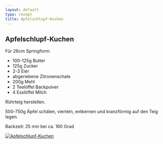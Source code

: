 ```yaml
---
layout: default
type: rezept
title: Apfelschlupf-Kuchen
---
```


## Apfelschlupf-Kuchen

Für 26cm Springform:

- 100-125g Butter
- 125g Zucker
- 2-3 Eier
- abgeriebene Zitronenschale
- 200g Mehl
- 2 Teelöffel Backpulver
- 4 Esslöffel Milch

Rührteig herstellen.

500-750g Äpfel schälen, vierteln, entkernen und kranzförmig auf den Teig legen.

Backzeit: 25 min bei ca. 160 Grad

<a href="{{site.baseurl}}/img/apfelschlupf-kuchen.jpg"><img alt="Apfelschlupf-Kuchen" src="{{site.baseurl}}/img/apfelschlupf-kuchen.jpg" class="original_rezept" /></a>

